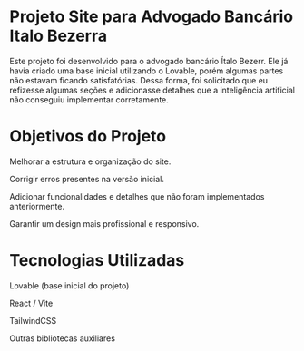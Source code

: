 
# Projeto Site para Advogado Bancário Italo Bezerra

Este projeto foi desenvolvido para o advogado bancário Ítalo Bezerr.
Ele já havia criado uma base inicial utilizando o Lovable, porém algumas partes não estavam ficando satisfatórias.
Dessa forma, foi solicitado que eu refizesse algumas seções e adicionasse detalhes que a inteligência artificial não conseguiu implementar corretamente.

# Objetivos do Projeto

Melhorar a estrutura e organização do site.

Corrigir erros presentes na versão inicial.

Adicionar funcionalidades e detalhes que não foram implementados anteriormente.

Garantir um design mais profissional e responsivo.

# Tecnologias Utilizadas

Lovable (base inicial do projeto)

React / Vite

TailwindCSS

Outras bibliotecas auxiliares
